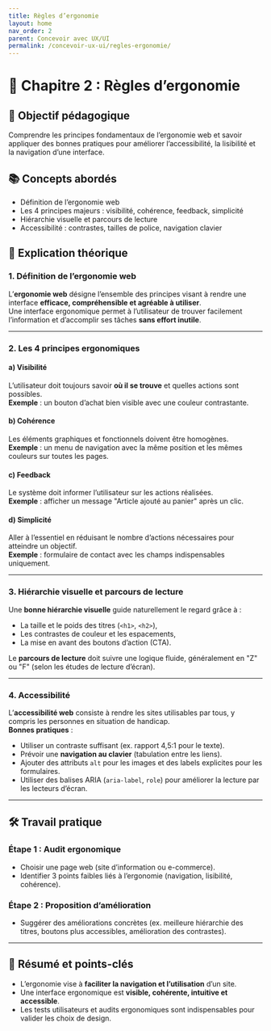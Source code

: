 ```yaml
---
title: Règles d’ergonomie
layout: home
nav_order: 2
parent: Concevoir avec UX/UI
permalink: /concevoir-ux-ui/regles-ergonomie/
---
```

# 📘 Chapitre 2 : Règles d’ergonomie

## 🎯 Objectif pédagogique
Comprendre les principes fondamentaux de l’ergonomie web et savoir appliquer des bonnes pratiques pour améliorer l’accessibilité, la lisibilité et la navigation d’une interface.

## 📚 Concepts abordés
- Définition de l’ergonomie web
- Les 4 principes majeurs : visibilité, cohérence, feedback, simplicité
- Hiérarchie visuelle et parcours de lecture
- Accessibilité : contrastes, tailles de police, navigation clavier

## 🧠 Explication théorique

### 1. Définition de l’ergonomie web
L’**ergonomie web** désigne l’ensemble des principes visant à rendre une interface **efficace, compréhensible et agréable à utiliser**.  
Une interface ergonomique permet à l’utilisateur de trouver facilement l’information et d’accomplir ses tâches **sans effort inutile**.

---

### 2. Les 4 principes ergonomiques

#### a) **Visibilité**
L’utilisateur doit toujours savoir **où il se trouve** et quelles actions sont possibles.  
**Exemple** : un bouton d’achat bien visible avec une couleur contrastante.

#### b) **Cohérence**
Les éléments graphiques et fonctionnels doivent être homogènes.  
**Exemple** : un menu de navigation avec la même position et les mêmes couleurs sur toutes les pages.

#### c) **Feedback**
Le système doit informer l’utilisateur sur les actions réalisées.  
**Exemple** : afficher un message "Article ajouté au panier" après un clic.

#### d) **Simplicité**
Aller à l’essentiel en réduisant le nombre d’actions nécessaires pour atteindre un objectif.  
**Exemple** : formulaire de contact avec les champs indispensables uniquement.

---

### 3. Hiérarchie visuelle et parcours de lecture
Une **bonne hiérarchie visuelle** guide naturellement le regard grâce à :  
- La taille et le poids des titres (`<h1>`, `<h2>`),
- Les contrastes de couleur et les espacements,
- La mise en avant des boutons d’action (CTA).

Le **parcours de lecture** doit suivre une logique fluide, généralement en "Z" ou "F" (selon les études de lecture d’écran).

---

### 4. Accessibilité
L’**accessibilité web** consiste à rendre les sites utilisables par tous, y compris les personnes en situation de handicap.  
**Bonnes pratiques** :
- Utiliser un contraste suffisant (ex. rapport 4,5:1 pour le texte).
- Prévoir une **navigation au clavier** (tabulation entre les liens).
- Ajouter des attributs `alt` pour les images et des labels explicites pour les formulaires.
- Utiliser des balises ARIA (`aria-label`, `role`) pour améliorer la lecture par les lecteurs d’écran.

---

## 🛠 Travail pratique
### Étape 1 : Audit ergonomique
- Choisir une page web (site d’information ou e-commerce).
- Identifier 3 points faibles liés à l’ergonomie (navigation, lisibilité, cohérence).

### Étape 2 : Proposition d’amélioration
- Suggérer des améliorations concrètes (ex. meilleure hiérarchie des titres, boutons plus accessibles, amélioration des contrastes).

---

## 🧾 Résumé et points-clés
- L’ergonomie vise à **faciliter la navigation et l’utilisation** d’un site.
- Une interface ergonomique est **visible, cohérente, intuitive et accessible**.
- Les tests utilisateurs et audits ergonomiques sont indispensables pour valider les choix de design.
